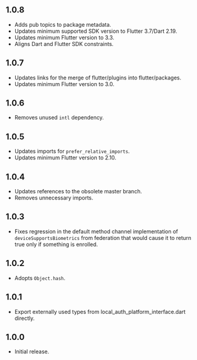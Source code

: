 ## 1.0.8

* Adds pub topics to package metadata.
* Updates minimum supported SDK version to Flutter 3.7/Dart 2.19.
* Updates minimum Flutter version to 3.3.
* Aligns Dart and Flutter SDK constraints.

## 1.0.7

* Updates links for the merge of flutter/plugins into flutter/packages.
* Updates minimum Flutter version to 3.0.

## 1.0.6

* Removes unused `intl` dependency.

## 1.0.5

* Updates imports for `prefer_relative_imports`.
* Updates minimum Flutter version to 2.10.

## 1.0.4

* Updates references to the obsolete master branch.
* Removes unnecessary imports.

## 1.0.3

* Fixes regression in the default method channel implementation of
  `deviceSupportsBiometrics` from federation that would cause it to return true
  only if something is enrolled.

## 1.0.2

* Adopts `Object.hash`.

## 1.0.1

* Export externally used types from local_auth_platform_interface.dart directly.

## 1.0.0

* Initial release.
